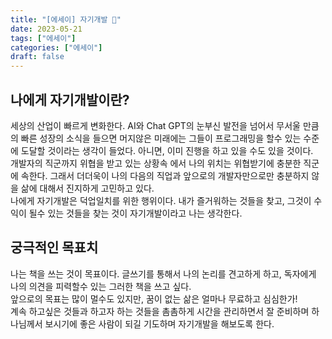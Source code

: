 ```yaml
---
title: "[에세이] 자기개발 🌟"
date: 2023-05-21
tags: ["에세이"]
categories: ["에세이"]
draft: false
---
```

## 나에게 자기개발이란?
세상의 산업이 빠르게 변화한다. AI와 Chat GPT의 눈부신 발전을 넘어서 무서울 만큼의 빠른 성장의 소식을 들으면 머지않은 미래에는 그들이 프로그래밍을 할수 있는 수준에 도달할 것이라는 생각이 들었다. 아니면, 이미 진행을 하고 있을 수도 있을 것이다.  
개발자의 직군까지 위협을 받고 있는 상황속 에서 나의 위치는 위협받기에 충분한 직군에 속한다. 그래서 더더욱이 나의 다음의 직업과 앞으로의 개발자만으로만 충분하지 않을 삶에 대해서 진지하게 고민하고 있다.  
나에게 자기개발은 덕업일치를 위한 행위이다. 내가 즐거워하는 것들을 찾고, 그것이 수익이 될수 있는 것들을 찾는 것이 자기개발이라고 나는 생각한다.
## 궁극적인 목표치
나는 책을 쓰는 것이 목표이다. 글쓰기를 통해서 나의 논리를 견고하게 하고, 독자에게 나의 의견을 피력할수 있는 그러한 책을 쓰고 싶다.  
앞으로의 목표는 많이 멀수도 있지만, 꿈이 없는 삶은 얼마나 무료하고 심심한가!  
계속 하고싶은 것들과 하고자 하는 것들을 촘촘하게 시간을 관리하면서 잘 준비하며 하나님께서 보시기에 좋은 사람이 되길 기도하며 자기개발을 해보도록 한다.
